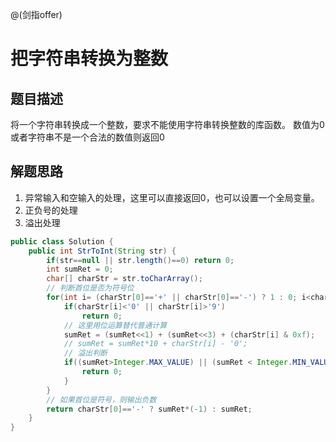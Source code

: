 @(剑指offer)

# 把字符串转换为整数

## 题目描述
将一个字符串转换成一个整数，要求不能使用字符串转换整数的库函数。 数值为0或者字符串不是一个合法的数值则返回0

## 解题思路
1. 异常输入和空输入的处理，这里可以直接返回0，也可以设置一个全局变量。
2. 正负号的处理
3. 溢出处理


```java
public class Solution {
    public int StrToInt(String str) {
        if(str==null || str.length()==0) return 0;
        int sumRet = 0;
        char[] charStr = str.toCharArray();
        // 判断首位是否为符号位
        for(int i= (charStr[0]=='+' || charStr[0]=='-') ? 1 : 0; i<charStr.length; i++){
            if(charStr[i]<'0' || charStr[i]>'9')
                return 0;
            // 这里用位运算替代普通计算
            sumRet = (sumRet<<1) + (sumRet<<3) + (charStr[i] & 0xf);
            // sumRet = sumRet*10 + charStr[i] - '0';
			// 溢出判断
            if((sumRet>Integer.MAX_VALUE) || (sumRet < Integer.MIN_VALUE)) {
                return 0;
            }
        }
        // 如果首位是符号，则输出负数
        return charStr[0]=='-' ? sumRet*(-1) : sumRet;
    }
}
```